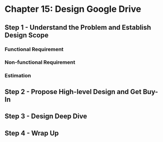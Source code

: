 # Chapter 15: Design Google Drive

## Step 1 - Understand the Problem and Establish Design Scope

### Functional Requirement

### Non-functional Requirement

### Estimation

## Step 2 - Propose High-level Design and Get Buy-In

## Step 3 - Design Deep Dive

## Step 4 - Wrap Up
